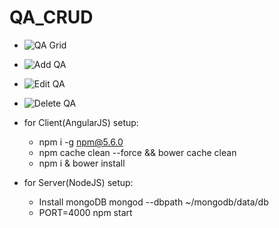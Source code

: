 # QA_CRUD

* ![QA Grid](https://i.imgur.com/VzQ3zZb.png)
* ![Add QA](https://i.imgur.com/R67XYGD.png)
* ![Edit QA](https://i.imgur.com/NaIPbHj.pngj)
* ![Delete QA](https://i.imgur.com/Tv9aVsD.png)


* for Client(AngularJS) setup:

	* npm i -g npm@5.6.0
	* npm cache clean --force && bower cache clean
	* npm i & bower install


* for Server(NodeJS) setup:

	* Install mongoDB
		mongod --dbpath ~/mongodb/data/db
	* PORT=4000 npm start




